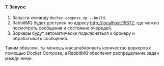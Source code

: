#### 7. Запуск:
1. Запусти команду `docker-compose up --build`.
2. RabbitMQ будет доступен по адресу [http://localhost:15672](http://localhost:15672), где можно посмотреть сообщения и состояние очередей.
3. Воркеры будут автоматически подключаться к брокеру и обрабатывать сообщения.

Таким образом, ты можешь масштабировать количество воркеров с помощью Docker Compose, а RabbitMQ обеспечит распределение задач между ними.